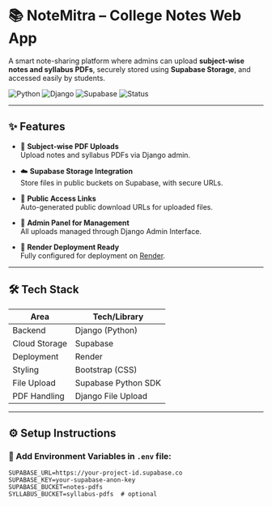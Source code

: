 # 📚 NoteMitra – College Notes Web App

A smart note-sharing platform where admins can upload **subject-wise notes and syllabus PDFs**, securely stored using **Supabase Storage**, and accessed easily by students.

![Python](https://img.shields.io/badge/Python-3.10-blue?style=flat-square&logo=python)
![Django](https://img.shields.io/badge/Django-Framework-darkgreen?style=flat-square&logo=django)
![Supabase](https://img.shields.io/badge/Supabase-Storage%20Cloud-brightgreen?style=flat-square&logo=supabase)
![Status](https://img.shields.io/badge/Status-Active-blueviolet?style=flat-square)

---

## ✨ Features

- 📁 **Subject-wise PDF Uploads**  
  Upload notes and syllabus PDFs via Django admin.

- ☁️ **Supabase Storage Integration**  
  Store files in public buckets on Supabase, with secure URLs.

- 🔗 **Public Access Links**  
  Auto-generated public download URLs for uploaded files.

- 🔐 **Admin Panel for Management**  
  All uploads managed through Django Admin Interface.

- 🚀 **Render Deployment Ready**  
  Fully configured for deployment on [Render](https://render.com).

---

## 🛠️ Tech Stack

| Area            | Tech/Library         |
|-----------------|----------------------|
| Backend         | Django (Python)      |
| Cloud Storage   | Supabase             |
| Deployment      | Render               |
| Styling         | Bootstrap (CSS)      |
| File Upload     | Supabase Python SDK  |
| PDF Handling    | Django File Upload   |

---

## ⚙️ Setup Instructions

### 🔐 Add Environment Variables in `.env` file:

```env
SUPABASE_URL=https://your-project-id.supabase.co
SUPABASE_KEY=your-supabase-anon-key
SUPABASE_BUCKET=notes-pdfs
SYLLABUS_BUCKET=syllabus-pdfs  # optional
